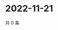# 2022-11-21

共 0 条

<!-- BEGIN WEIBO -->
<!-- 最后更新时间 Mon Nov 21 2022 23:00:39 GMT+0800 (China Standard Time) -->

<!-- END WEIBO -->
